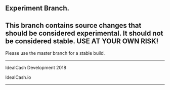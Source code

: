 Experiment Branch.
------------------------------------------------------------
This branch contains source changes that should be considered experimental.
It should not be considered stable.  USE AT YOUR OWN RISK!
------------------------------

Please use the master branch for a stable build.


------------------------------------------------------------

IdealCash Development 2018

IdealCash.io

----------------------------------------------------------
